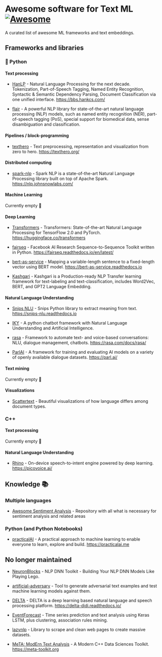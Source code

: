 # Awesome software for Text ML [![Awesome](https://cdn.rawgit.com/sindresorhus/awesome/d7305f38d29fed78fa85652e3a63e154dd8e8829/media/badge.svg)](https://github.com/sindresorhus/awesome)

A curated list of awesome ML frameworks and text embeddings.

## Frameworks and libraries

### :snake: Python

#### Text processing

* [HanLP](https://github.com/hankcs/HanLP) - Natural Language Processing for the next decade. Tokenization, Part-of-Speech Tagging, Named Entity Recognition, Syntactic & Semantic Dependency Parsing, Document Classification via one unified interface. https://bbs.hankcs.com/

* [flair](https://github.com/flairNLP/flair) - A powerful NLP library for state-of-the-art natural language processing (NLP) models, such as named entity recognition (NER), part-of-speech tagging (PoS), special support for biomedical data, sense disambiguation and classification.

#### Pipelines / block-programming

* [texthero](https://github.com/jbesomi/texthero) - Text preprocessing, representation and visualization from zero to hero. https://texthero.org/

#### Distributed computing

* [spark-nlp](https://github.com/JohnSnowLabs/spark-nlp) - Spark NLP is a state-of-the-art Natural Language Processing library built on top of Apache Spark. https://nlp.johnsnowlabs.com/

#### Machine Learning

Currently empty 🪹

#### Deep Learning

* [Transformers](https://github.com/huggingface/transformers) - Transformers: State-of-the-art Natural Language Processing for TensorFlow 2.0 and PyTorch. https://huggingface.co/transformers

* [fairseq](https://github.com/facebookresearch/fairseq) - Facebook AI Research Sequence-to-Sequence Toolkit written in Python. https://fairseq.readthedocs.io/en/latest/

* [bert-as-service](https://github.com/hanxiao/bert-as-service) - Mapping a variable-length sentence to a fixed-length vector using BERT model. https://bert-as-service.readthedocs.io

* [Kashgari](https://github.com/BrikerMan/Kashgari) -  Kashgari is a Production-ready NLP Transfer learning framework for text-labeling and text-classification, includes Word2Vec, BERT, and GPT2 Language Embedding.

#### Natural Language Understanding

* [Snips NLU](https://github.com/snipsco/snips-nlu) - Snips Python library to extract meaning from text. https://snips-nlu.readthedocs.io

* [IKY](https://github.com/alfredfrancis/ai-chatbot-framework) - A python chatbot framework with Natural Language Understanding and Artificial Intelligence.

* [rasa](https://github.com/RasaHQ/rasa) - Framework to automate text- and voice-based conversations: NLU, dialogue management, chatbots. https://rasa.com/docs/rasa/

* [ParlAI](https://github.com/facebookresearch/ParlAI) - A framework for training and evaluating AI models on a variety of openly available dialogue datasets. https://parl.ai/

#### Text mining

Currently empty 🪹

#### Visualizations

* [Scattertext](https://github.com/JasonKessler/scattertext) - Beautiful visualizations of how language differs among document types.

### C++

#### Text processing

Currently empty 🪹

#### Natural Language Understanding

* [Rhino](https://github.com/Picovoice/rhino) - On-device speech-to-intent engine powered by deep learning. https://picovoice.ai/

## Knowledge 📚

### Multiple languages

* [Awesome Sentiment Analysis](https://github.com/laugustyniak/awesome-sentiment-analysis) - Repository with all what is necessary for sentiment analysis and related areas

### Python (and Python Notebooks)

* [practicalAI](https://github.com/practicalAI/practicalAI) - A practical approach to machine learning to enable everyone to learn, explore and build. https://practicalai.me

## No longer maintained

* [NeuronBlocks](https://github.com/microsoft/NeuronBlocks) - NLP DNN Toolkit - Building Your NLP DNN Models Like Playing Lego.

* [artificial-adversary](https://github.com/airbnb/artificial-adversary) - Tool to generate adversarial text examples and test machine learning models against them.

* [DELTA](https://github.com/didi/delta) - DELTA is a deep learning based natural language and speech processing platform. https://delta-didi.readthedocs.io/

* [EventForecast](https://github.com/moment-of-peace/EventForecast) - Time series prediction and text analysis using Keras LSTM, plus clustering, association rules mining.

* [lazynlp](https://github.com/chiphuyen/lazynlp) - Library to scrape and clean web pages to create massive datasets.

* [MeTA: ModErn Text Analysis](https://github.com/meta-toolkit/meta) - A Modern C++ Data Sciences Toolkit. https://meta-toolkit.org
